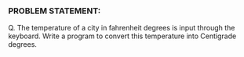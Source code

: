 ### PROBLEM STATEMENT:

Q. The temperature of a city in fahrenheit degrees is input through the keyboard. Write a program to convert this temperature into Centigrade degrees.
